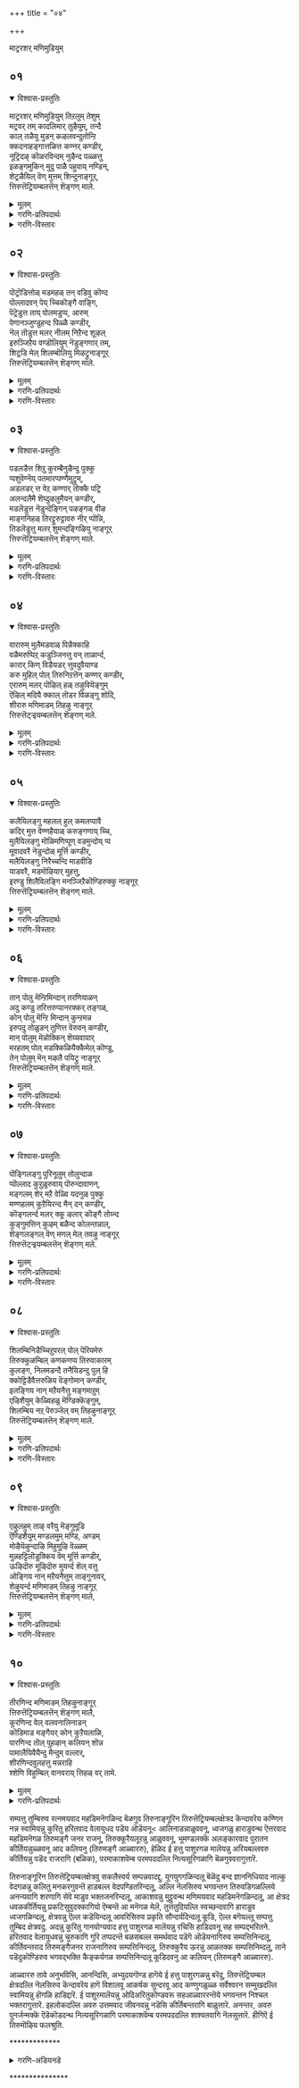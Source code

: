 +++
title = "०४"

+++

माट्ररशर् मणिमुडियुम्

## ०१
<details open><summary>विश्वास-प्रस्तुतिः</summary>

माट्ररशर् मणिमुडियुम् तिऱलुम् तेशुम्  
मट्रवर् तम् कादलिमार् तुऴैयुम्, तन्दै  
काल् तळैयु मुडन् कऴलवन्दुतोन्ऱि  
क्कदनाहङ्गात्तळित्त कण्नर् कण्डीर्,  
नूट्रिदऴ् कॊळरविन्दम् नुऴैन्द पळ्ळत्तु  
इळङ्गमुकिन् मुदु पाळै पहुवाय् नण्डिन्,  
शेट्रळैयिल् वॆण् मुत्तम् शिन्दुनाङ्गूर्,  
त्तिरुत्तॆट्रियम्बलत्तॆन् शॆङ्गण् माले.
</details>

<details><summary>मूलम्</summary>

माट्ररशर् मणिमुडियुम् तिऱलुम् तेशुम्  
मट्रवर् तम् कादलिमार् तुऴैयुम्, तन्दै  
काल् तळैयु मुडन् कऴलवन्दुतोन्ऱि  
क्कदनाहङ्गात्तळित्त कण्नर् कण्डीर्,  
नूट्रिदऴ् कॊळरविन्दम् नुऴैन्द पळ्ळत्तु  
इळङ्गमुकिन् मुदु पाळै पहुवाय् नण्डिन्,  
शेट्रळैयिल् वॆण् मुत्तम् शिन्दुनाङ्गूर्,  
त्तिरुत्तॆट्रियम्बलत्तॆन् शॆङ्गण् माले.
</details>

<details><summary>गरणि-प्रतिपदार्थः</summary>

माऱु अरशर् = शत्रुराजर, मणिमुडियुम् = रत्नकिरीटगळन्नू, तिऱलुम् = बलपराक्रमगळन्नू, तेशुम् = तेजस्सन्नू, मट्रु = मत्तु, अवर् तम् = अवर, कादलिमार् कुऴैयुम् = हॆण्डिर किवियोलॆगळन्नू, तन्दै = तन्दॆय, काल् तळैयुम् = कालिन सङ्कोलॆगळन्नू, उडन् = ऒन्दे कालदल्लि, कऴल = कळचितॊलगिसलु, वन्दु तोन्ऱिय = अवतरिसि बन्द, कतम् नाहम् = कोपगॊण्ड = आनॆयन्नु, कात्तु अळित्त = रक्षिसि कृपॆदोरिद, कण्णार् कण्डीर् = कृष्णनन्नु कण्डिरा? नूऱु इदऴ् कॊळ् = नूरु \(अनेक\) दळगळुळ्ळ, अरविन्दम् = कमलद हूगळुळ्ळ, पळ्ळत्तु = हळ्ळदल्लि, नुऴैन्द = नुसुळिद, पहुवाय् नण्डिन् = तॆरॆद बायिय एडिय, शेऱुअळैयिल् = कॆसर ऒळितदिन्द, इळकमुकिन् = ऎळॆय अडकॆय मरद, मुदुपाळै = बलित हॊम्बाळिऎयु, वॆण्मुत्तम् शिन्दु = बिळिय मुत्तुगळन्नु चॆल्लिदन्तिरुव, नाङ्गूर् = तिरुनाङ्गूरिन, तिरुत्तॆट्रियम्बलत्तु = तिरुत्तॆट्रियम्बलक्षेत्रद, ऎन् = नन्न, शॆम् कण् माले = सुन्दरवाद कण्णुगळ स्वामिये अवनु. 
</details>

<details><summary>गरणि-विस्तारः</summary>

शत्रुराजर रत्नकिरीटगळन्नू, बलपराक्रमगळन्नू, तेजस्सन्नू मत्तु अवर हॆण्डिर किवियोलॆगळन्नू, तन्दॆय कालिन सङ्कोलॆगळन्नू एक कालदल्लि कळचि तॊलगिसलु अवतरिसि बन्द, कोपगॊण्ड आनॆयन्नु रक्षिसि कृपॆदोरिद कृष्णनन्नु कण्डिरा? नूरु \(अनेक\) दळगळुळ्ळ कमलद हूगळुळ्ळ हळ्ळदल्लि नुसुळिद तॆरॆद बायिय एडिय कॆसरबळितदिन्द ऎळॆय अडिकॆमरद बलित हॊम्बाळॆयु बिळिय मुत्तुगळन्नु चॆल्लिदन्तिरुव तिरुनाङ्गूरिन तिरुत्तॆट्रियम्बल क्षेत्रद सुन्दरवाद कण्णुगळ नन्न स्वामिये अवनु.

तिरुनाङ्गूरिन पवित्रक्षेत्रगळल्लि तिरुत्तॆट्रियम्बल ऎम्बुदॊन्दु. अल्लि दॊड्डदॊड्ड कमलद हूगळु अरळि तुम्बिरुव तग्गुप्रदेशगळिवॆ. अवुगळ मग्गुलल्ले अडकॆय तोटगळिवॆ. अडकॆय मरगळिन्द बलित हॊम्बाळॆगळु उदुरि हळ्ळद कॆसरिन मेलॆ बीळुत्तवॆ. आ कॆसरिनल्लि मनॆमाडिकॊण्डिरुव एडिगळु बायि तॆरॆदुकॊण्डु अल्लि ओडाडुवाग कॆसरु बळितदिन्द आ हॊम्बाळॆय कुसुरिगळु चॆल्लिद बिळिय मुत्तिनन्तॆ कण्डुबरुत्तवॆ. अन्थ सुन्दरवाद प्रदेशदल्लि कॆन्दावरॆय दळदन्तॆ विशालवाद कण्णुगळुळ्ल नन्न स्वामियु नॆलसिद्दानॆ. अवनु यारु गॊत्ते? यारिगॆ कडुशत्रुवाद कंसनू अवन मित्ररू ऒट्टुगूडि अवनन्नुकॊल्ललु शतप्रयत्नवन्नु माडिदरो आ शत्रुराजर रत्नकिरीटगळू, बलपराक्रमगळू, कीर्ति तेजस्सुगळू मण्णुगूडुवन्तॆ अवरन्नु सदॆबडिदनो, मत्तु अवर हॆण्डिरु सौमङ्गल्यवन्नु कळॆदुकॊळ्ळुवन्तॆयू, अवर किवियोलॆगळन्नु कळचि हाकुवन्तॆयू माडिदनो, अल्लदॆ, तन्दॆयाद वसुदेवन कालिगॆ बिगिसिद्द सङ्कोलॆगळन्नु कडिदुहाकिदनो, मत्तु यारन्नु कॊल्लबेकॆन्दु मेलॆ नुग्गि बन्द कुवलयापीडवॆम्ब आनॆगॆ कृपॆदोरिदनो आ अद्भुत पराक्रमियाद श्रीकृष्णने अवनु\!
</details>


## ०२
<details open><summary>विश्वास-प्रस्तुतिः</summary>

पॊट्रॊडित्तोळ् मडमहळ् तन् वडिवु कॊण्द  
पॊल्लादवन् पेय् च्चिकॊङ्गै वाङ्गि,  
पॆट्रॆडुत्त ताय् पोलमडुप्प, आरुम्  
पेणानञ्जुण्डुहन्द पिळ्ळै कण्डीर्,  
नॆल् तॊडुत्त मलर् नीलम् निऱैन्द शूऴल्  
इरुञ्जिऱैय वण्डॊलियुम् नॆडुङ्गणार् तम्,  
शिट्रडि मेल् शिलम्बॊलियु मिऴट्रुनाङ्गूर्  
त्तिरुत्तॆट्रियम्बलत्तॆन् शॆङ्गण् माले.
</details>

<details><summary>मूलम्</summary>

पॊट्रॊडित्तोळ् मडमहळ् तन् वडिवु कॊण्द  
पॊल्लादवन् पेय् च्चिकॊङ्गै वाङ्गि,  
पॆट्रॆडुत्त ताय् पोलमडुप्प, आरुम्  
पेणानञ्जुण्डुहन्द पिळ्ळै कण्डीर्,  
नॆल् तॊडुत्त मलर् नीलम् निऱैन्द शूऴल्  
इरुञ्जिऱैय वण्डॊलियुम् नॆडुङ्गणार् तम्,  
शिट्रडि मेल् शिलम्बॊलियु मिऴट्रुनाङ्गूर्  
त्तिरुत्तॆट्रियम्बलत्तॆन् शॆङ्गण् माले.
</details>

<details><summary>गरणि-प्रतिपदार्थः</summary>

पॊन् तॊडि = चिन्नद बळॆगळ, तोळ् = तोळुगळुळ्ळवळू, मडम् = साध्वियू, आद, महळ् तन् = यशोदॆय, वडिवुकॊण्ड = रूपवन्नु धरिसिद, पॊल्लाद = कॆट्टवळू, वन् पेय् च्चि = बलिष्ठळू आद राक्षसियु, कॊङ्गैवाङ्गि = \(तन्न\) मॊलॆयन्नु तॆरॆदु, पॆट्रु ऎडुत्त = हॆत्तुऎत्ति बॆळॆसिद, ताय् पोल = तायिय हागॆ, मडुप्प = ऊडिसलु, आरुम् = यारू, पेणा = आशिसद, नञ्जु= विषवन्नु, उण्डु उहन्द = उण्डु हर्षिसिद, पिळ्ळै कण्डीर् = मगुवन्नु कण्डिरा? नॆल् नॊडुत्त = बत्तद सालुगळल्लि, नीलम् मलर् = कन्नैदिलॆ हूगळु, शूऴल् = आवरिसिरुवॆडॆगळ, इरुशिऱैय = ऎरडु रॆक्कॆगळ, वण्डु = दुम्बिगळ, ऒलियुम् = सद्दू, नॆडु कण्णार् तम् = विशालवाद \(उद्दनाद\) कण्णुगळवर, शिऱु अडि मेलॆ = चिक्कपादगळ मेलॆ, शिलम्बु = गॆज्जॆगळ, ऒलियुम् =सद्दू, मिऴट्रु = मिळितवागिरुव, नाङ्गूर्= तिरुनाङ्गूरिन, तिरुत्तॆट्रियम्बलत्तु = तिरुत्तॆट्रियम्बल क्षेत्रद, ऎन्= नन्न, शॆम् कण् माले = कॆन्दावरॆयन्तॆ कण्णुळ्ळ स्वामिये अवनु. 
</details>

<details><summary>गरणि-विस्तारः</summary>

चिन्नद बळॆगळ तोळुगळुळ्ळवळू साध्वियू आद यशोदॆय रूपवन्नु धरिसि, कॆट्टवळू बलिष्ठळू आद राक्षसियु तन्न मॊलॆयन्नु तॆरॆदु हॆत्तु ऎत्तिद तायिय हागॆ, अदन्नु ऊडिसलु, यारू आशिसद विषवन्नुण्डु हर्षिसिद मगुवन्नु कण्डिरा? बत्तद सालुगळ नडुवॆ कन्नैदिलॆ हूगळु बॆळॆदु आवरिसिरुव कडॆगळल्लि ऎरडु रॆक्कॆगळ दुम्बिगळ सद्दू अगलवाद कण्णुगळुळ्ळवर चिक्कपादगळ मेलॆ इरुव गॆज्जॆगळ सद्दू मिळितवागिरुव तिरुनाङ्गूरिन तिरुत्तॆट्रियम्बल क्षेत्रद कॆन्दावरॆयन्तॆ कण्णुगळुळ्ळ नन्न स्वामिये अवनु. 

तिरुनाङ्गूरिन तिरुत्तॆट्रियम्बल क्षेत्रवु बत्तद गद्दॆगळिन्द सुत्तुवरिदिदॆ. गद्दॆगळल्लि बत्तद सालुगळ नडुवॆ कन्नैदिलॆ हूगळु बॆळॆदु शोभिसुत्तदॆ. हूगळन्नु मुसुरिकॊण्डिरुव दुम्बिगळु सदा झेङ्करिसुत्तवॆ, विशालवाद कण्णुगळुळ्ळ स्त्रीय काल्गॆज्जॆगळु घल्लुघल्लॆन्दु सद्दु माडुत्तवॆ. अदक्कॆ हॆच्चिन हर्षवन्नू उत्साहवन्नू तुम्बुवन्तॆ अल्लि कॆन्दावरॆयन्तॆ विशालवाद, सुन्दरवाद कण्णुगळुळ्ळ भगवन्तनु नॆलसिद्दानॆ. आ नन्न स्वामि यारु गॊत्ते? हिन्दॆ, आ स्वामिये पुट्टकन्दनागिद्द. आग, कडुदुष्टळाद पूतनियॆम्ब राक्षसियॊब्बळु चिन्नद तोळ्बळॆगळन्नु धरिसिद श्रीमन्तिनियू साध्वियू आद यशोदादेविय रूपवन्नु तळॆदु बन्दळु. अवळु, हॆत्तु ऎत्ति आडिसिद तायियन्तॆये, कन्दनन्नॆत्तिकॊण्डळु. तन्न मॊलॆयु मुसुकन्नु तॆगॆदु, कन्दनिगॆ मॊलॆयूडिदळु. यारू आशिसदन्थ तीक्ष्णविषवन्नु तुम्बिकॊण्डित्तु अवळ मॊलॆ.आदरॆ, आ कन्दनु आ नञ्जन्ने उण्डु हर्शिसिदनु. श्रीकृष्णने आ कन्द. अवने नन्न स्वामियागि तिरुत्तॆट्रियम्बल क्षेत्रदल्लि नॆलसिरुववनू.
</details>


## ०३
<details open><summary>विश्वास-प्रस्तुतिः</summary>

पडलडैत्त शिऱु कुरम्बैनुऴैन्दु पुक्कु  
प्पशुवॆण्नॆय् पतमारप्पण्णैमुट्रुम्,  
अडलडर् त्त वेऱ् कण्णार् तोक्कै पट्रि  
अलन्दलैमै शॆय्दुऴलुमैयन् कण्डीर्,  
मडलॆडुत्त नॆडुन्दॆङ्गिन् पऴङ्गळ् वीऴ  
माङ्गनिहळ् तिरट्टुरुट्टावरु नीर् प्पॊन्नि,  
तिडलॆडुत्तु मलर् शुमन्दङ्गिऴियु नाङ्गूर्  
त्तिरुत्तॆट्रियम्बलत्तॆन् शॆङ्गण् माले.
</details>

<details><summary>मूलम्</summary>

पडलडैत्त शिऱु कुरम्बैनुऴैन्दु पुक्कु  
प्पशुवॆण्नॆय् पतमारप्पण्णैमुट्रुम्,  
अडलडर् त्त वेऱ् कण्णार् तोक्कै पट्रि  
अलन्दलैमै शॆय्दुऴलुमैयन् कण्डीर्,  
मडलॆडुत्त नॆडुन्दॆङ्गिन् पऴङ्गळ् वीऴ  
माङ्गनिहळ् तिरट्टुरुट्टावरु नीर् प्पॊन्नि,  
तिडलॆडुत्तु मलर् शुमन्दङ्गिऴियु नाङ्गूर्  
त्तिरुत्तॆट्रियम्बलत्तॆन् शॆङ्गण् माले.
</details>

<details><summary>गरणि-प्रतिपदार्थः</summary>

पडल् अडैत्त = तडिकॆगळिन्द माडिद, शिऱु = चिक्क, कुरम्बै = गुडिसिलिनॊळक्कॆ, नुऴैन्दु = नुसुळिहोगि, पशु वॆण्नॆय् = हसुविन बॆण्णॆयन्नु, पदम् आर = हॊट्टॆ तुम्बुवष्टन्नू, उण्डु, पण्णै मुट्रुम् = गोकुलदल्लॆल्ला, अडल् आदर्त्त = हॊडॆयुवुदक्कॆ सिद्धराद, वेल् कण्णार् = वेलायुधदन्तॆ विशालवाद कण्णुगळुळ्ळवर, \(गोपियर\), तोक्कैपट्रि = बालवन्नु हिडिदु \(सीरॆय सॆरगन्नु हिडिदु – हिम्बालिसि\), अलन्दलैमै शॆय् दु = गोळाडिसि, उऴलुम् = तिरुगाडुव, ऐयन् कण्डीर् = स्वामियन्नु कण्डिरा? मडल् ऎडुत्त = हॊम्बाळॆयल्लितोरुव, नॆडु = उद्दनाद, तॆङ्गिन् पऴङ्गळ् = तॆङ्गिनकायिगळु, वीऴ = कॆळक्कॆ उदुरिदाग, माङ्गनि हळ् = माविन हण्णुगळु, तिरट्तु उरट्टा = तिरळु चॆदरि हॊरबरुवन्तॆ उरुडिसिकॊण्डु, वरुम् = हरिदु बरुव, नीर् = प्रवाहवन्नुळ्ळ, पॊन्नि = कावेरि नदियु, तिडल् ऎडुत्तु = ऎत्तरवन्नु तॆगॆदु \(सवॆसि\), मलर् शुमन्दु = हूगळन्नु हॊत्तु, इऴयुम् = इळियुव, नाङ्गूर् = तिरुनाङ्गूरिन, तिरुत्तॆट्रियम्बलत्तु = तिरुत्तॆट्रियम्बलिक्षेत्रदल्लिरुव, शॆम् कण् माले = कॆन्दावरॆय हागॆ सुन्दरवाद कण्णुगळुळ्ल सर्वेश्वरने.
</details>

<details><summary>गरणि-विस्तारः</summary>

तडिकॆगळिन्दाद चिक्क गुडिसिलिनॊळक्कॆ नुसुळिहोगि हसुविन बॆण्नॆयन्नु हॊट्टॆ तुम्बुवष्टन्नू उण्डु, गोकुलदल्लॆल्ला हॊडॆयुवुदक्कॆ सिद्धराद वेलायुधदन्तॆ विशालवाद कण्णुगळुळ्ल गॊल्लतियरन्नु हिम्बालिसि गोळाडिसि तिरुगाडुव स्वामियन्नु कण्डिरा? उद्दनाद हॊम्बाळॆयल्लि बॆळॆद तॆङ्गिनकायिगळु माविन मरगळ मेलॆ बीळुवाग, उदुरिद माविनहण्णुगळ तिरळु हॊरबीळुवन्तॆ उरुडिसिकॊण्डु हरिदु बरुव प्रवाहवन्नुळ्ळ कावेरि नदियु ऎत्तरद प्रदेशगळन्नु \(दिब्बगळन्नु\) करगिसि, हूगळन्नु हॊत्तु कॆळक्कॆ इळियुव तिरुनाङ्गूरिन तिरुत्तॆट्रियम्बल क्षेत्रदल्लिरुव कॆन्दावरॆय हागॆ सुन्दरवादकण्णुगळुळ्ळ सर्वेश्वरने अवनु. 

तिरुनाङ्गूरिन तिरुत्तॆट्रियम्बल क्षेत्रवु कावेरि तीरदल्लिदॆ. दडद उद्दक्कू तॆङ्गिन मरगळू माविन मरगळु इरुव तोटगळिवॆ. ऎरडु मरगळल्लू कायिगळु समृद्धियागिरुत्तवॆ. उद्दनाद तॆङ्गिन हॊम्बाळॆयल्लिरुव कायिगळु बलितु, ऒन्दॊन्दु वेळॆ तॊट्टु कळचि कॆळक्कॆ उदुरुत्तवॆ. अवुगळ कॆळगॆ माविन मरगळ मेलॆ बीळुत्तवॆ. मत्तु माविन हण्णुगळन्नु उदुरिसुत्तवॆ. अवु बीळुव रभसक्कॆ माविन हण्णिन तिरुळु हॊरबरुवन्तॆयू, उरुळिकॊण्डु अवु हागॆये नीरिनॊळक्कॆ बीळुवन्तॆयू आगुत्तदॆ. अल्लदॆ, कावेरिनदियु तन्न प्रवाहद रभसदिन्द दिब्बगळन्नु सवॆसि करगिसि बिडुत्तदॆ. आ दिब्बगळ मेलॆ बॆळॆदिरुव हूगळन्नू हॊत्तु प्रवाहवु तग्गिगॆ हरिदु बरुत्तदॆ. कावेरियदडदल्लि नॆलसिरुव कॆन्दावरॆयन्तॆ विशालवाद सुन्दरवाद कण्णुगळुळ्ळ सर्वेश्वानिगॆ कावेरि नदियु नीरु, हू, हण्णुगळन्नु तन्दु हीगॆ समर्पिसुत्तिदॆ\! आ क्षेत्रदल्लि नॆलसिरुव स्वामिये, हिन्दॆ, गोकुलदल्लि चिक्कदु दॊड्डदु ऎन्नदॆ ऎल्ला मनॆगळन्नू हॊक्कु अल्लि शेखरिसिट्टिद्द बॆण्णॆयन्नॆल्ला तिन्दु, कोपिसिकॊण्डु गॊल्लतियरु अवनन्नु हॊडॆय होदाग अवर सॆरगन्ने हिडिदु हिम्बालिसुत्ता, अवरन्नु नानाविधवागि गोळाडिसुत्ता आटवाडिद बालकृष्णनागि अवतरिसिद्दु\!
</details>


## ०४
<details open><summary>विश्वास-प्रस्तुतिः</summary>

वारारुम् मुलैमडवाळ् पिन्नैक्काहि  
वळैमरुप्पिऱ् कडुञ्जिनत्तु वन् ताळार्न्द,  
कारार् किण् विडैयडर् त्तुवदुवैयाण्ड  
करु मुहिल् पोल् तिरुनिऱत्तॆन् कण्णर् कण्डीर्,   
एरारुम् मलर् पॊऴिल् हळ् तऴुवियॆङ्गुम्  
ऎऴिल् मदियै क्काल् तॊडर विळङ्गु शोदि,  
शीरारु मणिमाडम् तिहऴु नाङ्गूर्  
त्तिरुत्तॆट्र्‍इयम्बलत्तॆन् शॆङ्गण् मले.
</details>

<details><summary>मूलम्</summary>

वारारुम् मुलैमडवाळ् पिन्नैक्काहि  
वळैमरुप्पिऱ् कडुञ्जिनत्तु वन् ताळार्न्द,  
कारार् किण् विडैयडर् त्तुवदुवैयाण्ड  
करु मुहिल् पोल् तिरुनिऱत्तॆन् कण्णर् कण्डीर्,   
एरारुम् मलर् पॊऴिल् हळ् तऴुवियॆङ्गुम्  
ऎऴिल् मदियै क्काल् तॊडर विळङ्गु शोदि,  
शीरारु मणिमाडम् तिहऴु नाङ्गूर्  
त्तिरुत्तॆट्र्‍इयम्बलत्तॆन् शॆङ्गण् मले.
</details>

<details><summary>गरणि-प्रतिपदार्थः</summary>

वार् आरुम् = कुप्पसवन्नु बिगिसिरुव, मुलै = मॊलॆगळुळ्ळ, मडवाळ् = साध्वियाद, पिन्नॆक्कू आहि = नप्पिन्नैदेविगोस्कर, वळै मरुप्पिन् = बॆळॆद कॊम्बुगळ, कडु शिनत्तु = कडुकोपद , वन् ताळार्न्द = बलवाद कालुगळिन्द कूडिद, कार् आर् = कप्पुबण्णद, तिण् = पराक्रमवुळ्ळ, विडै = वृषभगळन्नु, अडर् त्तु = अडगिसि, वदुवै = वधुवन्नु, आण्ड = आळिद \(मदुवॆयाद\), करुमुहिल् पोल् = कार्मुगिलिनन्तॆ, तिरुनित಼्अत्तु = दिव्यवाद बण्णवुळ्ळ, ऎन् कण्णर् कण्डीर् = नन्न कृष्णनन्नु कण्डिरा? एर् आरुम् = सॊबगुतुम्बिद, मलर् = हूगळ, पॊऴिल् हळ् = तोपुगळु, तऴुवि ऎङ्गुम् = ऎल्लॆल्लियू व्यापिसि, ऎळिल् मदियै = सुन्दरनाद चन्द्रन, काल् तॊडर = कालु तॊडरुवन्तॆ, विळङ्गु = बॆळगुव, शोदि = तेजस्सिनिन्द कूडिद, शीर् आरुम् = सम्पत्तु तुम्बिद, मणि माडम् = रत्नमयवाद महडि मनॆगळिन्द, तिहऴुम् = प्रकाशिसुव, नाङ्गूर्= तिरुनाङ्गूरिन, तिरुत्तॆट्रियम्बलत्तु = तिरुत्तॆट्रियम्बलक्षेत्रद, ऎन् = नन्न, शॆम् कण् माले = कॆन्दावरॆयन्तॆ कण्णुगळुळ्ळ स्वामिये.
</details>

<details><summary>गरणि-विस्तारः</summary>

कुप्पसवन्नु बिगिसिरुव मॊलॆगळुळ्ळ साध्वियाद नप्पिन्नैदेविगोस्कर, बॆळॆद कॊम्बुगळ, कडुकोपद, बलवाद कालुगळ, कप्पुबण्णद शक्तिवन्तवाद वृषभगळन्नु अडगिसि, वधुवन्नु मदुवॆयाद कार्मुगिलिनन्तॆ दिव्यवाद बण्णवुळ्ळ नन्न कृष्णनन्नु कण्डिरा? सॊबगु तुम्बिद हूदोटगळिन्दलू, ऎल्लॆल्लू व्यापिसि सुन्दरनाद चन्द्रन कालुतॊडरुवन्तॆ बॆळगुव सम्पत्तु तुम्बिद रत्नमयवाद महडि मनॆगळिन्द प्रकाशिसुव तिरुनाङ्गूरिन तिरुत्तॆट्रियम्बलक्षेत्रद कॆन्दावरॆयन्तॆ कण्णुगळुळ्ळ नन्न स्वामिये अवनु. 

तिरुत्तॆट्रियम्बलक्षेत्रदल्लि ऎल्लि नोडिदरू सॊबगु तुम्बिद हूदोटगळु. ऎल्लॆल्लियू व्यापिसिरुव रत्नमयवाद सम्पत्तु तुम्बिद महडि मनॆगळु. अवुगळ हॊळॆयुव शिखरगळु आकाशवन्नु मुट्टुत्तवॆ. चन्द्रन कालिगॆ तॊडरुवन्तॆ बॆळॆदिवॆ. अन्थ दिव्यवाद तेजस्सिन नडुवॆ कॆन्दावरॆयन्तॆ विशालवाद कण्णुगळुळ्ळ सर्वेश्वरनु नॆलसि बॆळगुत्तिद्दानॆ. अवनु यारु गॊत्ते? हिन्दॆ, नप्पिन्नैदेवियन्नु मदुवॆयागलु फणवागिद्द बहळ बलिष्ठवाद एळु ऎत्तुगळन्नु ऒब्बने हिडिदु कट्टि हाकि अवळ कैहिडिदनल्ल आ श्रीकृष्णने अवनु.
</details>


## ०५
<details open><summary>विश्वास-प्रस्तुतिः</summary>

कलैयिलङ्गु महलल् हुल् कमलप्पावै  
कदिर् मुत्त वॆण्णहैयाळ् करुङ्गणाय् च्चि,  
मुलैयिलङ्गु मॊळिमणिप्पूण् वडमुन्दोय् प्प  
मूवादवरै नॆडुन्दोळ् मूर्त्ति कण्डीर्,  
मलैयिलङ्गु निरैच्चन्दि माडवीडि  
याडवरै, मडमॊऴियार् मुहत्तु,   
इरण्डु शिलैविलङ्गि मनञ्जिऱैकॊण्डिरुक्कु नाङ्गूर्  
त्तिरुत्तॆट्रियम्बलत्तॆन् शॆङ्गण् माले.
</details>

<details><summary>मूलम्</summary>

कलैयिलङ्गु महलल् हुल् कमलप्पावै  
कदिर् मुत्त वॆण्णहैयाळ् करुङ्गणाय् च्चि,  
मुलैयिलङ्गु मॊळिमणिप्पूण् वडमुन्दोय् प्प  
मूवादवरै नॆडुन्दोळ् मूर्त्ति कण्डीर्,  
मलैयिलङ्गु निरैच्चन्दि माडवीडि  
याडवरै, मडमॊऴियार् मुहत्तु,   
इरण्डु शिलैविलङ्गि मनञ्जिऱैकॊण्डिरुक्कु नाङ्गूर्  
त्तिरुत्तॆट्रियम्बलत्तॆन् शॆङ्गण् माले.
</details>

<details><summary>गरणि-प्रतिपदार्थः</summary>

कलै = डाबु, इलङ्गुम् = हॊळॆयुत्तिरुव, अहल् = विशालवाद, अल् हुल् = नितम्बगळन्नुळ्ळ, कमलम् पावै = श्रीदेइयॊडनॆयू, कदिर् मुत्त = हॊळॆयुव मुत्तुगळ हागॆ, वॆळ् = बिळिय, नहैयाळ् = नगॆयन्नुळ्ळवळाद, करु कण् = करिय कण्णिन, आय् च्चि = नप्पिन्नैदेवियॊडनॆयू, मुलै इलङ्गुम् = मॊलॆगळन्नु हॊळॆयिसुव, ऒळि मणि = हॊळॆयुव रत्नगळ, पूण् = आभरणवू, वडमुम् = हारवू, तोय् प्प = ऒन्दन्नॊन्दु सवरुत्तिरुव, मूवाद = मुप्पे बरद, \(नित्ययौवनद\), वरै = बॆट्टदहागॆ \(दृढवाद\), नॆडु = दीर्घवाद, तोळ् = तोळुगळुळ्ळ, मूर् त्ति = मूर्तियन्नु, कण्डीर् = कण्डिरा? मलैइलङ्गु = बॆट्टवे बॆळगुवन्तॆ, निरै = सालुसालागि, शन्दि = ऒन्दन्नॊन्दु हॊन्दिकॊण्डु, माडम् = महडि मनॆगळिन्दलू, वीदि = रस्तॆगळिन्दलू, मडम् मॊऴियार् = मधुरवागि मातनाडुववर, मुहत्तु = मुखदल्लि, इअण्डु शिलै = ऎरडु बिल्लुगळु, विलङ्गि, बॆळगि, आडवरै = गण्डसर, मनम् = मनस्सन्नु, शिऱैकॊण्डिरुक्कुम् = सॆरॆहिडिदिरुव, नाङ्गूर् = तिरुनाङ्गूरिन, तिरुत्तॆट्रियम्बलत्तु = तिरुत्तॆट्रियम्बलक्षेत्रद, ऎन् = नन्न, शॆम् कण् माले = कॆन्दावरॆय कण्णुगळ सर्वेश्वरने. 
</details>

<details><summary>गरणि-विस्तारः</summary>

डाबु हॊळॆयुत्तिरुव विशालवाद नितम्बगळुळ्ल श्रीदेवियॊडनॆयू हॊळॆयुव मुत्तुगळ हागॆ बिळिय नगॆयन्नुळ्ळ करिय कण्णिन नप्पिन्नैदेवियॊडनॆयू मॊलॆगळन्नु हॊळॆयिसुव थळथळिसुव रत्नगळ आभरणवू हारवू ऒन्दन्नॊन्दु सवरुत्तिरुव मुप्पे इल्लद \(नित्ययौवनद\) बॆट्टद हागॆ दृढवाद दीर्घवाद तोळुगळुळ्ळ मूर्तियन्नु कण्डिरा? बॆट्टवे बॆळगुवन्तॆ सालुसालागि ऒन्दन्नॊन्दु हॊन्दिकॊण्डु इरुव महडि मनॆगळिन्दलू, बीदिगळिन्दलू, मधुरवागि मातनाडुववर मुखदल्लि ऎरडु बिल्लुगळु बॆळगि, गण्डसर मनस्सन्नु सॆरॆहिडिदिरुव तिरुनाङ्गूरिन तिरुत्तॆट्र्‍इयम्बलक्षेत्रद नन्न कॆन्दावरॆय कण्णुगळ सर्वेश्वरने अवनु. 

तिरुत्तॆट्रियम्बलक्षेत्रदल्लि सालुसालागि महडिमनॆगळिवॆ. अवु ऒन्दन्नॊन्दु हॊन्दिकॊण्डु, ऒन्दॊन्दा सॊबगन्नू हॆच्चिसुत्ता गोपुरगळिन्दलू शिखरगळिन्दलू शोभिसुत्तदॆ. अल्लि वासिसुव स्त्रीपुरुषरु रसिकरु. मधुरवागि मातनाडुव युवतियरु, बीदिगळल्लू, महडिगळ मेलू, तम्म मुखदल्लिरुव बिल्लिनन्तॆ बग्गिरुव ऎरडु हुब्बुगळिन्दलू तम्मतम्म प्रियतमरिगॆ सङ्केतगळिन्दतम्ममनद इङ्गितगळन्नु सूचिसुवरु. मत्तु अवर मनस्सन्नु तम्मकडॆगॆ आकर्षिसुवरु. हागॆये, आ क्षेत्रदल्लि दिव्याभरणभूषितनागि, विलक्षणवाद सॊबगु आकर्षणॆगळिन्द भगवन्तनु तन्न भक्तर मनस्सन्नु सॆळॆदु तन्न कडॆगॆ बरमाडिकॊळ्ळुत्तानॆ. स्वामिय कृपॆयॆष्टु अपार\! अवनन्नु कण्डिरा? अवनिगॆ सेवॆ सल्लिसिदिरा? ऎन्नुत्तारॆ आळ्वाररु.
</details>


## ०६
<details open><summary>विश्वास-प्रस्तुतिः</summary>

तान् पोलु मॆन्ऱिमिन्दान् तरणियाळन्  
अदु कण्डु तरित्तरुप्पानरक्कर् तङ्गळ्,  
कोन् पोलु मॆन्ऱि मिन्दान् कुन्ऱमन्न  
इरुपदु तोळुडन् तुणित्त वॆरुवन् कण्डीर्,  
मान् पोलुम् मॆन्नोक्किन् शॆय्यवायार्  
मरहतम् पोल् मडक्किळियैक्कैमेल् कॊण्डु,  
तेन् पोलुम् मॆन् मऴलै पयिट्रु नाङ्गूर्  
त्तिरुत्तॆट्रियम्बलत्तॆन् शॆङ्गण् माले.
</details>

<details><summary>मूलम्</summary>

तान् पोलु मॆन्ऱिमिन्दान् तरणियाळन्  
अदु कण्डु तरित्तरुप्पानरक्कर् तङ्गळ्,  
कोन् पोलु मॆन्ऱि मिन्दान् कुन्ऱमन्न  
इरुपदु तोळुडन् तुणित्त वॆरुवन् कण्डीर्,  
मान् पोलुम् मॆन्नोक्किन् शॆय्यवायार्  
मरहतम् पोल् मडक्किळियैक्कैमेल् कॊण्डु,  
तेन् पोलुम् मॆन् मऴलै पयिट्रु नाङ्गूर्  
त्तिरुत्तॆट्रियम्बलत्तॆन् शॆङ्गण् माले.
</details>

<details><summary>गरणि-प्रतिपदार्थः</summary>

तान् तरणियाळन् पोलुम् = तानु भूमण्डलवन्नाळुववनिगॆ समाननु, ऎन्ऱु = ऎन्दु, ऎऴुन्दान् = अवतरिसिद, अदु कण्डु = अदन्नरितुकॊण्डु, तरित्तु इरुप्पान् पोलुम् = समाधानदिन्द इरबहुदो, ऎन्ऱु = ऎन्दु बगॆदु, ऎऴुन्दा = बॆट्टद हागॆ इरुव, इरुपदु तोळ् = इप्पत्तु तोळुगळन्नु, उडन् = ऒडनॆये, तुणित्त = तुण्डरिसिद, ऒरुवन् = साटियिल्लद ऒब्बनन्नु कण्डीर् = कण्डिरा? मान् पोलुम् = जिङ्कॆय हागॆ, मॆन् नोक्किन् = सॊबगिन कण्णुगळुळ्ळ, शॆय्य वायार् = कॆन्दुटिगळवरु, मरहतम् = पोल् = मरकतमणिय हागॆ \(हसुराद\), मडम् = सुन्दरवाद, किळियै = गिळियन्नु, कैमेल् कॊण्डु = तम्म कैगळ मेलॆ एरिसिकॊण्डु, तेन् पोलुम् = जेनु तुप्पदन्तॆ अति मधुरवाद, मॆल् मऴलै = मृदुमधुरवाद तॊदलु मातन्नु, पयिट्रुम् = कलिसुवन्थ, नाङ्गूर् = तिरुनाङ्गूरिन, तिरुत्तॆट्रियम्बलत्तु = तिरुत्तॆट्रियम्बल क्षेत्रद, ऎन् = नन्न, शॆम् कण् माले = कॆन्दावरॆयन्तॆ कण्णुळ्ळ सर्वेश्वरने. 
</details>

<details><summary>गरणि-विस्तारः</summary>

तानु \(साटियिल्लद ऒब्बनु\) – भूमण्डलवन्नु आळुववनिगॆ समाननॆन्दु अवतरिसिदनु ऎम्बुदन्नरितुकॊण्डरू रक्कसर राजनु समाधानदिन्द इरबहुदे ऎन्दु बगॆदु, हॊरटु, बॆट्टद हागॆ इरुव इप्पत्तु तोळुगळन्नू ऒडनॆये तुण्डरिसिद साटियिल्लद ऒब्बनन्नु कण्डिरा? जिङ्कॆय हागॆ सॊबगिन कण्णुगळुळ्ळ चॆन्दुटियवरु मरकतमणिय हागॆ हसुरागिरुव अन्दवाद गिळिगळन्नु तम्म कैगळ मेलॆ कूडिसिकॊण्डु मधुविनन्तॆ मधुरवाद मृदुवाद तॊदलु मातन्नु कलिसुवन्थ तिरुनाङ्गूरिन तिरुत्तॆट्रियम्बल क्षेत्रद, कॆन्दावरॆयन्तॆ कण्णुगळुळ्ळ, नन्न सर्वेश्वरने अवनु. 

तिरुत्तॆट्रियम्बल क्षेत्रदल्लि वासिसुव स्त्रीयरु सुन्दरियरु, रसिकरु मत्तु श्रीमन्तिनियरु. अवरु अन्दवाद गिळिगळन्नु साकुत्तारॆ. तम्म कैगळ मेलॆ अवुगळन्नु कूडिसिकॊण्डु, भगवन्तन दिव्यवाद नामगळन्नु, अवक्कॆ मृदुवागि मधुरवागि कलिसुत्तारॆ. अवुगळ तॊदलु मातुगळिन्दलू सह भगवन्तन नामस्मरणॆयन्नु केळि आनन्दिसुव स्वभाववुळ्ळवरु. कॆन्दावरॆयन्तॆ विशालवाद कण्णुगळुळ्ळ सर्वेश्वरनु आ क्षेत्रदल्लि दिव्यसुन्दरनाद अर्चामूर्तियागि नॆलसिद्दानॆ. अवने, हिन्दॆ, दशरथ चक्रवर्तिय मगनागि, मानवनागिये, भूमिय मेलॆ अवतरिसिदनु. आग भूमिय मेलॆ हॆच्चिकॊण्डिद्द राक्षसर कुलवन्नु ध्वंसमाडि, भूभारवन्निळिसुवुदक्कागियू, ताने आदर्शमानवानागिद्दु तन्न बाळिन मूलकवे मानवकुलक्कॆ नीतिनियमगळन्नु कलिसुवुदक्कागियू अवनु अवतरिसिद्दु. अवनु साटियिल्लद मानवपुङ्गवनॆम्बुदू, भूमण्डलवन्नाळुव परमपुरुषनिगॆ समाननॆम्बुदू राक्षसराजनाद रावणासुरनिगॆ तिळिदित्तु. आदरू, रावणासुरनु तन्न दुष्ट कॆलसगळल्लिये तॊडगिरबहुदे? रामन धर्मपत्नियाद सीतादेवियन्ने मोसदिन्द अपहरिसिकॊण्डु होगबहुदे? रामनन्थ अमित पराक्रमियु तन्नन्नु सदॆबडियलारने ऎम्ब भयवादरू बेडवे? दुरहङ्कारवशनागि, तन्न समान बेरॆ याॠ इल्लवॆन्दु बगॆदु, निश्चिन्तॆयिन्द इरबहुदे? अवनु हागॆ समाधानदिन्द इरुवुदक्कॆ रामनादरू अवकाशकॊडबहुदे? हीगॆ योचिसिये श्रीरामनु दुस्साध्यवाद लङ्कापट्टणवन्नु प्रवेशिसि, पराक्रमदिन्द मॆरॆयुत्तिद्द अवन इप्पत्तु तोळुगळन्नू आ साटियिल्लद मानवने तुण्डरिसि हाकिबिट्टनल्ल\! आ स्वामिये ईग तिरुत्तॆट्रियम्बल क्षेत्रदल्लि नॆलसिरुवुदु\!
</details>


## ०७
<details open><summary>विश्वास-प्रस्तुतिः</summary>

पॊङ्गिलङ्गु पुरिनूलुम् तोलुन्दाळ  
प्पॊल्लाद कुऱुळुरुवाय् पॊरुन्दावाणन्,  
मङ्गलम् शेर् मऱै वेळ्वि यदनुळ् पुक्कु  
मण्णहलम् कुऱैयिरन्द मैन् दन् कण्डीर्,  
कॊङ्गलर्न्द मलर् क्कू ऴलार् कॊङ्गै तोय्न्द  
कुङ्गुमत्तिन् कुऴम् बळैन्द कोलन्तन्नाल्,  
शॆङ्गलङ्गल् वॆण् मणल् मेल् तवऴु नाङ्गूर्  
त्तिरुत्तॆट्र्‍इयम्बलत्तॆन् शॆङ्गण् मले.
</details>

<details><summary>मूलम्</summary>

पॊङ्गिलङ्गु पुरिनूलुम् तोलुन्दाळ  
प्पॊल्लाद कुऱुळुरुवाय् पॊरुन्दावाणन्,  
मङ्गलम् शेर् मऱै वेळ्वि यदनुळ् पुक्कु  
मण्णहलम् कुऱैयिरन्द मैन् दन् कण्डीर्,  
कॊङ्गलर्न्द मलर् क्कू ऴलार् कॊङ्गै तोय्न्द  
कुङ्गुमत्तिन् कुऴम् बळैन्द कोलन्तन्नाल्,  
शॆङ्गलङ्गल् वॆण् मणल् मेल् तवऴु नाङ्गूर्  
त्तिरुत्तॆट्र्‍इयम्बलत्तॆन् शॆङ्गण् मले.
</details>

<details><summary>गरणि-प्रतिपदार्थः</summary>

पॊङ्गु इलङ्गु = अतिशयवागि प्रकाशिसुव, पुरिनूलुम् = जनिवारवू, तोलुम् = कृष्णाजिनवू, ताऴ = इळियबिद्दिरुव, पॊल्लाद = सुन्दरनाद, कुऱळ् उरु आय् = वामन रूपवन्नु हॊन्दि, पॊरुन्दा = हॊन्दिकॆयिल्लद स्वभावदवनाद, वाणन् = बलिचक्रवर्तिय, मङ्गलम् शेर् = मङ्गळ पूर्णवाद, वेळ्वि अदनुळ् = यागशालॆयल्लि, पुक्कु = प्रवेशिसि, कुऱै = तन्न कॊरतॆयाद, मण् अहलम् = स्वल्प भूमियन्नु, इरन्द = याचिसिद, मैन्दन् = स्वामियन्नु, कण्डीर् = कण्डीरा? कॊङ्गु अलर्न्द = परिमळवु हरडिरुव, मलर् = हूगळन्नु मुडिद, कुऴलार् = तलॆगूदलुळ्ळवर, कॊङ्गै तोय्न्द = स्तनगळ मेलॆ बिळिदिरुव, कुङ्गु मत्तिन्= कुङ्कुमद, कुळम्बु = बळितवु, अळैन्द = मिश्रितवाद, कोलम् तन्नाल् = सॊबगिनिन्द, शॆम् कलङ्गल् = कॆम्बण्णद प्रवाहवु \(हळ्ळवु\), वॆण् मणल् मेलॆ = बिळिय मरळिन मेलॆ, तवऴुम् = हरडुत्तिरुव, नाङ्गूर् = तिरुनाङ्गूरिन, तिरुत्तॆट्रियम्बलत्तु = तिरुत्तॆट्रियम्बलक्षेत्रद, ऎन् = नन्न, शॆम् कण् माले = कॆन्दावरॆय कण्णिन स्वामिये \(अवनु\). 
</details>

<details><summary>गरणि-विस्तारः</summary>

हॊळॆहॊळॆयुव जनिवारवू कृष्णाजिनवू इळियबिद्दिरुव सुन्दरनाद वामन ब्रह्मचारिय रूपवन्नु कळॆदु, हॊन्दिकॆयिल्लद स्वभावदवनाद बलिचक्रवर्तिय मङ्गळपूर्णवाद यागशालॆयल्लि प्रवेशिसि, तन्न कॊरतॆयाद स्वल्प नॆलवन्नु याचिसिद स्वामियन्नु कण्डिरा? परिमळवन्नु हरडुत्तिरुव हूगळन्नु मुडिद तलॆगूदलिनवर स्तनगळ मेलॆ बळिदिरुव कुङ्कुमदलेपदिन्द मिश्रण हॊन्दिद सॊबगिनिन्द कॆम्बण्णद प्रवाहवु बिळिय मरळिन मेलॆ हरडुत्तिरुव तिरुनाङ्गूरिन तिरुत्तॆट्रियम्बल क्षेत्रद कॆन्दावरॆय कण्णिन नन्न स्वामिये अवनु. 

तिरुनाङ्गूरिन तिरुत्तॆट्रियम्बल क्षेत्रदल्लि हरियुव नदियल्लि सुमङ्गलियरु दिनवहि स्नानमाडुत्तारॆ. तलॆगॆ परिमळ तुम्बिद हूवन्नु मुडिद अवरु स्नानमाडुवाग, अवर स्तनप्रदेशदल्लि बळिदिरुव कुङ्कुमलेपवन्नु नीरिनल्लि नॆनॆसि, तॊळॆयुवुदरिन्द नीरु कॆम्पुमिश्रितवागि बिळिय मरळिन मेलॆ हरियुत्ता हॊस शोभॆयन्नुण्टुमाडुत्तदॆ. अदक्कॆ तक्क हागॆये नदिय दडदल्लि कॆन्दावरॆयन्तॆ विशालवू सुन्दरवू आद कण्णुगळुळ्ळ सर्वेश्वरनु नॆलसिद्दानॆ. अवनु यारु कण्डिरा? हिन्दॆ, हॊळॆहॊळॆयुव जनिवरवन्नु धरिसि, बॆन्निगॆ कृष्णाजिनवन्नु इळियबिट्टु, विलक्षण सुन्दरनाद वामन वटुविन रूपवन्नु तळॆदु, बलिचक्रवर्तिय यागशालॆयन्नु प्रवेशिसि, तनगागि स्वल्प नॆलवन्नु बेडिदनल्ला, आ स्वामिये अवनु\! 

बलिचक्रवर्तियु राक्षस कुलदवनु. यज्ञ, याग, जप, तपगळॆन्दरॆ राक्षसरिगॆ आगद्दु. आद्दरिन्द अवनन्नु “हॊन्दिकॆयिल्लद स्वभावदवनु” ऎन्दु हेळलागिदॆ. बलिचक्रवर्तिय स्वभाव परमसात्विकवादद्दु. अवनु महादानि. बेडिदवरिगॆ इल्लवॆन्दवने अल्ल. 

मङ्गळपूर्णवाद यागशालॆ” – भगवन्तनिगॆ ऎल्लवन्नू समर्पिसिदरॆ, अदु मङ्गळ पूर्णवागुवुदु. बलिचक्रवर्तिय यागशालॆगॆ भगवन्तने बन्दु, अवनिन्द दानवन्नु स्वीकरिसिदनल्लवे? अदरिन्द अवनिगॆ अमरत्व दॊरॆयितल्लवे? इदक्किन्तलू मङ्गळबेके?
</details>


## ०८
<details open><summary>विश्वास-प्रस्तुतिः</summary>

शिलम्बिनिडैच्चिऱुपरल् पोल् पॆरियमेरु  
तिरुक्कुळम्बिल् कणकणप्प तिरुवाकारम्  
कुलङ्ग, निलमडन्दै तनैयिडन्दु पुल् हि  
क्कोट्टिडैवैत्तरुळिय वॆङ्गोमान् कण्डीर्,  
इलङ्गिय नान् मऱैयनैत्तु मङ्गमाऱुम्  
एऴिशैयुम् केळ्विहळु मॆण्डिक्कॆङ्गुम्,  
शिलम्बिय नऱ् पॆरुञ्जॆल् वम् तिहऴुनाङ्गूर्  
तिरुत्तॆट्रियम्बलत्तॆन् शॆङ्गण् माले.
</details>

<details><summary>मूलम्</summary>

शिलम्बिनिडैच्चिऱुपरल् पोल् पॆरियमेरु  
तिरुक्कुळम्बिल् कणकणप्प तिरुवाकारम्  
कुलङ्ग, निलमडन्दै तनैयिडन्दु पुल् हि  
क्कोट्टिडैवैत्तरुळिय वॆङ्गोमान् कण्डीर्,  
इलङ्गिय नान् मऱैयनैत्तु मङ्गमाऱुम्  
एऴिशैयुम् केळ्विहळु मॆण्डिक्कॆङ्गुम्,  
शिलम्बिय नऱ् पॆरुञ्जॆल् वम् तिहऴुनाङ्गूर्  
तिरुत्तॆट्रियम्बलत्तॆन् शॆङ्गण् माले.
</details>

<details><summary>गरणि-प्रतिपदार्थः</summary>

शिलम्बिन् इडै= बॆट्टगळ नडुवॆ, शिऱु परल् पोल् = सण्ण \(कल्लिन\) हरळिन हागॆ, पॆरिय मेरु = दॊड्ड मेरु पर्वतवु, तिरु कुळम्बिल् = पवित्रवाद गॊरसिनल्लि, कणकणप्प = कणकण सद्दुमाडलु, तिरु आकारम् कुलुङ्ग = श्रीदेविय अलुगाडलु, निलम् मडन्दै तनै = भूदेवियन्नु, इडन्दु = हिडिदु, पुल् हि = ऎत्तितळ्ळि, कोट्टिडै \(कोट्टु इडै\) = कोरॆहल्लुगळ नडुवॆ, वैत्तु = इट्टुकॊण्डु, अरुळिय = कृपॆतोरिद, ऎम् = नम्म, कोमान् = स्वामियन्नु, कण्डीर् = कण्डिरा? इलङ्गिय = बॆळगुव, नाल् मऱै अनैत्तुम् = नाल्कु वेदगळू, अङ्गम् आऱुम् = आरु वेदाङ्गगळू, एऴ् इशैयुम् = सप्तस्वरगळू, केळ्विहळुम् = इतिहास पुराणगळू, ऎण् दिक्कु ऎङ्गुम् = ऎण्टु दिक्कुगळल्लियू, शिलम्बिय \+ गोषिसुत्ता इरुव, नल् पॆरु शॆल् वम् = उत्तमवाद अपार सम्पत्तु, तिहऴुम् = बॆळगुव, नाङ्गूर् = तिरुनाङ्गूरिन, तिरुत्तॆट्रियम्बलत्तु = तिरुत्तॆट्रियम्बल क्षेत्रदु, ऎन् = नन्न, शॆम् कण् माले = कॆन्दावरॆय कण्णिन स्वामिये अवनु. 
</details>

<details><summary>गरणि-विस्तारः</summary>

बॆट्टगळ मध्यदल्लि ऒन्दु कल्लु हरळिन हागॆ दॊड्ड मेरु पर्वतवु पवित्रवाद गॊरसिनल्लि कणकण सद्दु माडलु, श्रीदेवियु अलुगाडलु, भूदेवियन्नु हिडिदु ऎत्त् तळ्ळि कोरॆहल्लुगळ नडुवॆ इट्टुकॊण्डु कृपॆदोरिद नम्म स्वामियन्नु कण्डिरा? बॆळगुव नाल्कुवेदगळू, आरुवेदङ्गगळू, सप्तस्वरगळू, इतिहास पुराणगळू ऎण्टु दिक्कुगळल्लियू घोषिसुत्ता इरुव उत्तमवाद अपारवाद सम्पत्तिनिन्द बॆळगुव तिरुनाङ्गूरिन तिरुत्तॆट्रियम्बल क्षेत्रद कॆन्दावरॆय कण्णिन नन्न स्वामिये अवनु. 

तिरुनाङ्गूरिन तिरुत्तॆट्र्‍इयम्बल क्षेत्रदल्लि नाल्कु वेदगळल्लू, आरु वेदाङ्गगळल्लू, गानकलॆयल्लू \(सप्तस्वरगळन्नु कूडिसि हाडुवुदरल्लू\), इतिहासपुराणगळल्लू प्रवीणरागिरुव विद्वांसरु तुम्बिद्दारॆ. अवर घोषवु ऎण्टुदिक्कुगळल्लू हरडि, आ क्षेत्र कीर्तियन्नु ऎल्ल कडॆयू विस्तरिसिदॆ. अल्लि नॆलसिरुव स्वामिये, हिन्दॆ, महावराहमूर्तियागि अवतरिसि नीरिनल्लि मुळुगि होगिद्द भूमियन्नु तन्न कोरॆहल्लुगळिन्द हिडिदु, ऎत्ति, तळ्ळि, अदर नॆलॆयल्लिरिसि, अदन्नु उद्धरिसिद कृपासागरने अवनु.
</details>


## ०९
<details open><summary>विश्वास-प्रस्तुतिः</summary>

एऴुलहुम् ताऴ् वरैयु मॆङ्गुमूडि  
ऎण्डिशैयुम् मण्डलमुम् मण्डि, अण्डम्  
मोऴैयॆऴुन्दाऴि मिहुमूऴि वॆळ्ळम्  
मुन्नहट्टिलॊडुक्किय वॆम् मूर्त्ति कण्डीर्,  
ऊऴिदॊरु मूऴिदॊरु मुयर्न्द शॆल् वत्तु  
ओङ्गिय नान् मऱैयनैत्तुम् ताङ्गुनावर्,  
शेऴुयर्न्द मणिमाडम् तिहऴु नाङ्गूर्  
त्तिरुत्तॆट्रियम्बलत्तॆन् शॆङ्गण् माले,
</details>

<details><summary>मूलम्</summary>

एऴुलहुम् ताऴ् वरैयु मॆङ्गुमूडि  
ऎण्डिशैयुम् मण्डलमुम् मण्डि, अण्डम्  
मोऴैयॆऴुन्दाऴि मिहुमूऴि वॆळ्ळम्  
मुन्नहट्टिलॊडुक्किय वॆम् मूर्त्ति कण्डीर्,  
ऊऴिदॊरु मूऴिदॊरु मुयर्न्द शॆल् वत्तु  
ओङ्गिय नान् मऱैयनैत्तुम् ताङ्गुनावर्,  
शेऴुयर्न्द मणिमाडम् तिहऴु नाङ्गूर्  
त्तिरुत्तॆट्रियम्बलत्तॆन् शॆङ्गण् माले,
</details>

<details><summary>गरणि-प्रतिपदार्थः</summary>

एऴ् उलहुम् = एळुलोकगळन्नू, \(सप्त द्वीपगळन्नू\), ताळ् वरैयुम् = स्थिरवागि निन्तिरुव बॆट्टगळन्नू, ऎङ्गुम् = ऎल्ला स्थळगळन्नू, मूडि = आवरिसि, ऎण् दिशैयुम् = ऎण्टुदिक्कुगळल्लू, मण् तलमुम् = भूतलवन्नू, अण्डम् = ब्रह्माण्डवन्नू, मण्डि = आवरिसि, मोऴै ऎऴुन्दु = भूगर्भदिन्द चिलुमॆ ऎद्दु, आऴि मिहुम् = कडलुगळु मीरुवन्तॆ, ऊऴॊ वॆळ्ळम् = प्रळयद प्रवाहवन्नु, मुम् = हिन्दॆ ऒन्दु कालदल्लि, अहट्टिल् = हॊट्टॆयल्लि, ऒडुक्किय = अडगिसिट्टुकॊण्ड, ऎम् = नम्म, मूर् त्ति कण्डीर् = \(दिव्यसुन्दर\) मूर्तियन्नु कण्डिरा? ऊऴिदॊऱुम् ऊऴिदॊऱुम् = युगयुगगळल्लियू, उयर्न्द = बॆळॆदु बरुत्तिरुव शॆल् वत्तु = सम्पत्तन्नुळ्ळद्दागि, ओङ्गिय = सुप्रसिद्धवाद, नान् मऱै अनैत्तुम् = नाल्कुवेदगळॆल्लवन्नू, ताङ्गु = भरिसबल्ल, नावर् = नावॆयुळ्ळवरु, वासिसुव, शेऴ् = विशेषवागि, उयर्न्द = ऎत्तरवाद, मणिमाडम् = रत्नखचितवाद महडिमनॆगळु, तिहऴुम् = बॆळगुव, नाङ्गूर् = तिरुनाङ्गूरिन, तिरुत्तॆट्रिययम्बलत्तु = तिरुत्तॆट्रियम्बल क्षेत्रद, ऎन् = नन्न, शॆम् कण् माले = कॆन्दावरॆय कण्णिन स्वामिये अवनु. 
</details>

<details><summary>गरणि-विस्तारः</summary>

एळुलोकगळन्नू \(सप्तद्वीपगळन्नू\), स्थिरवाद बॆट्टगळन्नू, ऎल्ला स्थळगळन्नू, आवरिसि, ऎण्टुदिक्कुगळल्लू भूमियन्नू ब्रह्माण्डवन्नू आवरिसि, भूगर्भदिन्द चिलुमॆयॆद्दु, कडलुगळु मीरि होगुवन्तॆ प्रळयद प्रवाहवन्नु हिन्दॆ ऒन्दु कालदल्लि, हॊट्टॆयल्लि अडगिसिट्टुकॊण्ड नम्म दिव्यसुन्दरमूर्तियन्नु कण्डिरा? युगयुगगळु कळॆदुहोद हागॆल्ला बॆळॆदुबरुत्तिरुव सम्पत्तन्नुळ्ळद्दागि प्रसिद्धिगॊण्ड नाल्कुवेदगळॆल्लवन्नू भरिसबल्ल नावॆयुळ्ळवरु वासिसुव बहळ ऎत्तरवाद रत्नमयवाद महडिमनॆगळु बॆळगुव तिरुनाङ्गूरिन तिरुत्तॆट्रियम्बल क्षेत्रद कॆन्दावरॆय कण्णिन नन्न स्वामिये अवनु. 

तिरुत्तॆट्रियम्बलक्षेत्रदल्लि रत्नमयवाद महडिमनॆगळु, बहळ ऎत्तरवागि, ऎल्लॆल्लियू बॆळॆदुनिन्तिवॆ. युगयुगगळिन्दलू बॆळॆदु बन्दिरुव महदैश्वर्यवन्नु भरिसबल्ल दॊड्ड नावॆयन्तॆ इरुव नाल्कुवेदगळल्लियू परिणतराद वेदविद्वांसरु अल्लि वासिसुत्तारॆ. अवर अर्चामूर्तियागि, कॆन्दावरॆयन्तॆ विशालवाद सुन्दरवाद कण्णुगळुळ्ळ मूर्तियाद सर्वेश्वानु अल्लिये नॆलसिद्दानॆ. अवनन्नु कण्डिद्दीरा? हिन्दॆ, महाप्रळयकाल बन्दाग, प्रळयद प्रवाहवु नॆलदिन्द उक्कि बन्दाग, अदु ऎल्लॆल्लियू ऎल्लवन्नू आवरिसि जलमयवन्नागि माडिबिट्टाग, सप्तद्वीपगळन्नू सप्तसागरगळन्नू, सप्तकुलपर्वतगळन्नू, भूतलवन्नू, ऎल्लवन्नू कूडिकॊण्ड इडिय ब्रह्माण्डवन्ने तन्न हॊट्टॆयल्लि अडगिसिट्टुकॊण्ड अद्भुतकारिये अवनु\!
</details>


## १०
<details open><summary>विश्वास-प्रस्तुतिः</summary>

तीरणिन्द मणिमाडम् तिहऴुनाङ्गूर्  
त्तिरुत्तॆट्रियम्बलत्तॆन् शॆङ्गण् मालै,  
कूरणिन्द वेल् वलवनालिनाडन्  
कॊडिमाड मङ्गैयर् कोन् कुऱैयलाळि,  
पारणिन्द तॊल् पुहऴान् कलियन् शॊन्न  
पामालैयिवैयैन्दु मैन्दुम् वल्लार्,  
शीरणिन्दवुलहत्तु मन्नराहि  
श्शेणि विहुम्बिल् वानवराय् त्तिहळ् वर् तामे.
</details>

<details><summary>मूलम्</summary>

तीरणिन्द मणिमाडम् तिहऴुनाङ्गूर्  
त्तिरुत्तॆट्रियम्बलत्तॆन् शॆङ्गण् मालै,  
कूरणिन्द वेल् वलवनालिनाडन्  
कॊडिमाड मङ्गैयर् कोन् कुऱैयलाळि,  
पारणिन्द तॊल् पुहऴान् कलियन् शॊन्न  
पामालैयिवैयैन्दु मैन्दुम् वल्लार्,  
शीरणिन्दवुलहत्तु मन्नराहि  
श्शेणि विहुम्बिल् वानवराय् त्तिहळ् वर् तामे.
</details>

<details><summary>गरणि-प्रतिपदार्थः</summary>

शीर् अणिन्द = सम्पत्तु तुम्बिरुव, मणि माडम् = मणिमयवाद महडिमनॆगळु, तिहऴुम् = बॆळगुव, नाङ्गूर् = तिरुनाङ्गूरिन, तिरुत्तॆट्रियम्बलत्तु = तिरुत्तॆट्रियम्बलक्षेत्रद, ऎन् = नन्न, शॆम् कण् मालै = कॆन्दावरॆय कण्णिन स्वामियन्नु कुरितु, कूर् अणिन्द = हरितवागिरुव, वेल् वलवन् = वेलायुधपडॆय ऒडॆयनू, आलिनाडन् = आलिनाडन्नाळुववनू, कॊडि माडम् = ध्वजगळु हाराडुव महडिमनॆगळ, मङ्गैयर् कोन् = तिरुमङ्गैजनर राजनू, कुऱैयल् आळि = तिरुक्कूरैयलूरन्नु आळुववनू, पार् अणिन्द तॊल् पुहऴान् = भूमण्डलक्कॆ अलङ्कारवाद पुरातन कीर्तियन्नुळ्ळवनू, आद, कलियन् = कलिध्वंसियु \(तिरुमङ्गै आळ्वाररु\), शॊन्न = हेळिद, पामालै इवै = ई पाशुर मालॆयन्नु, ऐन्दुम् ऐन्दुम् = हत्तन्नू, वल्लार् ताम् = अरियबल्लवरु, शीर् अणिन्द = कीर्तियन्नु पडॆद, मन्नर् आहि = राजरागि, शेण् विशुम्बिल् = परमाकाशवॆम्ब परमपददल्लि, वानवर् आय् = अमररागि \(नित्यसूरिगळागि\), तिहऴ् वर् तामे = बॆळगुववरागुत्तारॆ. 
</details>


सम्पत्तु तुम्बिरुव रत्नमयवाद महडिमनॆगळिन्द बॆळगुव तिरुनाङ्गूरिन तिरुत्तॆट्रियम्बलक्षेत्रद कॆन्दावरॆय कण्णिन नन्न स्वामियन्नु कुरितु हरितवाद वेलायुधद पडॆय ऒडॆयनू< आलिनाडन्नाळुववनू, ध्वजगळु हाराडुवन्थ ऎत्तरवाद महडिमनॆगळ तिरुमङ्गै जनर राजनू, तिरुक्कूरैयलूरन्नु आळुववनू, भूमण्डलक्कॆ अलङ्कारवाद पुरातन कीर्तियन्नुळ्ळवनू आद कलियनु \(तिरुमङ्गै आळ्वाररु\), हेळिद ई हत्तु पाशुरगळ मालॆयन्नु अरियबल्लवरु कीर्तियन्नु पडॆद राजरागि \(बळिक\), परमाकाशवॆम्ब परमपददल्लि नित्यसूरिगळागि बॆळगुववरागुत्तारॆ. 

तिरुनाङ्गूरिन तिरुत्तॆट्रियम्बलक्षेत्रवु सकलैस्वर्य सम्पन्नवादद्दु. युगयुगगळिन्दलू बॆळॆदु बन्द ज्ञाननिधियाद नाल्कु वेदगळन्नू कलितु मनकरगुवन्तॆ हाडबल्ल वेदपण्डितरिन्दलू, अल्लि नॆलसिरुव भगवन्तन तिरुवडिगळल्लिये अनन्यवागि शरणागि सेवॆ माडुव भक्तजनरिन्दलू, आकाशवन्नु मुट्टुवन्थ मणिमयवाद महडिमनॆगळिन्दलू, आ क्षेत्रद धवळकीर्तियन्नु प्रकटिसुवुदक्कागियो ऎम्बन्तॆ आ मनॆगळ मेलॆ, तुत्ततुदियल्लि स्वच्छन्दवागि हाराडुव ध्वजगळिन्दलू, क्षेत्रवन्नु ऎल्ल कडॆयिन्दलू आवरिसिरुव प्रकृति सौन्दर्यदिन्दलू कूडि, ऎल्ल बगॆयल्लू सम्पत्तु तुम्बिद क्षेत्रवदु. अदन्नु कुरितु गानयोग्यवाद हत्तु पाशुरगळ मालॆयन्नु रचिसि हाडिदवनू सह सम्पद्भरितने. हरितवाद वेलायुधवन्नु चुरुकागि गुरि तप्पदन्तॆ बळसबल्ल समर्थवाद पडॆगॆ ऒडॆयनागिरुव सम्पत्तिनिन्दलू, कीर्तिवन्तराद तिरुमङ्गैजनर राजनागिरुव सम्पत्तिनिन्दलू, तिरुक्कुरैय ऊरन्नु आळतक्क सम्पत्तिनिम्दलू, ताने पडॆदुकॊण्डिरुव भगवद्भक्ति कैङ्कर्यगळ सम्पत्तिनिन्दलू कूडिदवनु आ कलियन् \(तिरुमङ्गै आळ्वाररु\). 

आळ्वाररु तावे अनुभविसि, आनन्दिसि, अभ्युदयगॊण्ड हागॆये ई हत्तु पाशुरगळन्नु बरॆदु, तिरुत्तॆट्रियम्बल क्षेत्रदल्लि नॆलसिरुव कॆन्दावरॆय हागॆ विशालवू आकर्षक सुन्दरवू आद कण्णुगळुळ्ळ सर्वेश्वरन सम्मुखदल्लि स्वामियन्नु हॊगळि हाडिद्दारॆ. ई पाशुरमालॆयन्नु ओदिअरितुकॊण्डवरू सहआळ्वाररन्तॆये भगवन्तन निश्चल भक्तरागुत्तारॆ. इहलोकदल्लि अवरु उत्तमवाद जीवनवन्नु नडॆसि कीर्तिबन्तरागि बाळुत्तारॆ. अनन्तर, अवरु पुनर्जन्मक्कॆ ऎडॆकॊडदन्थ नित्यसूरिगळागि परमाकाशवॆम्ब परमपददल्लि शाश्वतवागि नॆलसुत्तारॆ. हीगिऎ ई तिरुमॊऴिय फलश्रुति.

\*\*\*\*\*\*\*\*\*\*\*\*\*


<details><summary>गरणि-अडियनडे</summary>

माट्रु, पॊन्, पडल्, वारार्, कलै, तन्, पॊङ्गु, शिलम्बु, एऴ्, शीरणि, \(तूम्बु\). 
</details>


\*\*\*\*\*\*\*\*\*\*\*\*\*\*\*
